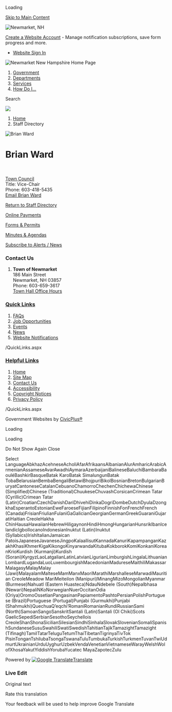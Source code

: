 Loading

[Skip to Main Content](https://www.newmarketnh.gov/directory.aspx?eid=43%2F)

![Newmarket, NH](https://www.newmarketnh.gov/ImageRepository/Document?documentID=27)

[Create a Website Account](https://www.newmarketnh.gov/MyAccount/ProfileCreate) - Manage notification subscriptions, save form progress and more.   

- [Website Sign In](https://www.newmarketnh.gov/MyAccount)

![Newmarket New Hampshire Home Page](https://www.newmarketnh.gov/ImageRepository/Document?documentID=72)

1. [Government](https://www.newmarketnh.gov/27/Government)
2. [Departments](https://www.newmarketnh.gov/31/Departments)
3. [Services](https://www.newmarketnh.gov/101/Services)
4. [How Do I...](https://www.newmarketnh.gov/9/How-Do-I)

Search

![](https://www.newmarketnh.gov/ImageRepository/Document?documentID=70)

1. [Home](https://www.newmarketnh.gov)
2. Staff Directory

![Brian Ward](https://www.newmarketnh.gov/ImageRepository/Document?documentID=612 "Brian Ward")

# Brian Ward

 

[Town Council](https://www.newmarketnh.gov/Directory.aspx?DID=11)  
Title: Vice-Chair  
Phone: 603-418-5435  
[Email Brian Ward](mailto:bward@newmarketnh.gov)

[Return to Staff Directory](https://www.newmarketnh.gov/Directory.aspx)

[Online Payments](https://www.newmarketnh.gov/391/Pay-My-Bill)

[Forms &amp; Permits](https://www.newmarketnh.gov/446)

[Minutes &amp; Agendas](https://newmarketnh.portal.civicclerk.com)

[Subscribe to Alerts / News](https://www.newmarketnh.gov/464/Subscribe-to-Alerts-News)

### Contact Us

1. **Town of Newmarket**  
   186 Main Street  
   Newmarket, NH 03857  
   Phone: 603-659-3617  
   [Town Hall Office Hours](https://www.newmarketnh.gov/DocumentCenter/View/1160/Office-Hours)

### [Quick Links](https://www.newmarketnh.gov/QuickLinks.aspx?CID=15)

1. [FAQs](https://www.newmarketnh.gov/FAQ.aspx)
2. [Job Opportunities](https://www.newmarketnh.gov/Jobs.aspx)
3. [Events](https://www.newmarketnh.gov/calendar.aspx?CID=14%2C22)
4. [News](https://www.newmarketnh.gov/CivicAlerts.aspx)
5. [Website Notifications](https://www.newmarketnh.gov/list.aspx)

/QuickLinks.aspx

### [Helpful Links](https://www.newmarketnh.gov/QuickLinks.aspx?CID=16)

1. [Home](https://www.newmarketnh.gov)
2. [Site Map](https://www.newmarketnh.gov/sitemap)
3. [Contact Us](https://www.newmarketnh.gov/directory.aspx)
4. [Accessibility](https://www.newmarketnh.gov/accessibility)
5. [Copyright Notices](https://www.newmarketnh.gov/copyright)
6. [Privacy Policy](https://www.newmarketnh.gov/site/privacy)

/QuickLinks.aspx

Government Websites by [CivicPlus®](https://connect.civicplus.com/referral)

Loading

Loading

Do Not Show Again Close

Select LanguageAbkhazAcehneseAcholiAfarAfrikaansAlbanianAlurAmharicArabicArmenianAssameseAvarAwadhiAymaraAzerbaijaniBalineseBaluchiBambaraBaouléBashkirBasqueBatak KaroBatak SimalungunBatak TobaBelarusianBembaBengaliBetawiBhojpuriBikolBosnianBretonBulgarianBuryatCantoneseCatalanCebuanoChamorroChechenChichewaChinese (Simplified)Chinese (Traditional)ChuukeseChuvashCorsicanCrimean Tatar (Cyrillic)Crimean Tatar (Latin)CroatianCzechDanishDariDhivehiDinkaDogriDombeDutchDyulaDzongkhaEsperantoEstonianEweFaroeseFijianFilipinoFinnishFonFrenchFrench (Canada)FrisianFriulianFulaniGaGalicianGeorgianGermanGreekGuaraniGujaratiHaitian CreoleHakha ChinHausaHawaiianHebrewHiligaynonHindiHmongHungarianHunsrikIbanIcelandicIgboIlocanoIndonesianInuktut (Latin)Inuktut (Syllabics)IrishItalianJamaican PatoisJapaneseJavaneseJingpoKalaallisutKannadaKanuriKapampanganKazakhKhasiKhmerKigaKikongoKinyarwandaKitubaKokborokKomiKonkaniKoreanKrioKurdish (Kurmanji)Kurdish (Sorani)KyrgyzLaoLatgalianLatinLatvianLigurianLimburgishLingalaLithuanianLombardLugandaLuoLuxembourgishMacedonianMadureseMaithiliMakassarMalagasyMalayMalay (Jawi)MalayalamMalteseMamManxMaoriMarathiMarshalleseMarwadiMauritian CreoleMeadow MariMeiteilon (Manipuri)MinangMizoMongolianMyanmar (Burmese)Nahuatl (Eastern Huasteca)NdauNdebele (South)Nepalbhasa (Newari)NepaliNKoNorwegianNuerOccitanOdia (Oriya)OromoOssetianPangasinanPapiamentoPashtoPersianPolishPortuguese (Brazil)Portuguese (Portugal)Punjabi (Gurmukhi)Punjabi (Shahmukhi)QuechuaQʼeqchiʼRomaniRomanianRundiRussianSami (North)SamoanSangoSanskritSantali (Latin)Santali (Ol Chiki)Scots GaelicSepediSerbianSesothoSeychellois CreoleShanShonaSicilianSilesianSindhiSinhalaSlovakSlovenianSomaliSpanishSundaneseSusuSwahiliSwatiSwedishTahitianTajikTamazightTamazight (Tifinagh)TamilTatarTeluguTetumThaiTibetanTigrinyaTivTok PisinTonganTshilubaTsongaTswanaTuluTumbukaTurkishTurkmenTuvanTwiUdmurtUkrainianUrduUyghurUzbekVendaVenetianVietnameseWarayWelshWolofXhosaYakutYiddishYorubaYucatec MayaZapotecZulu

Powered by [![Google Translate](https://www.gstatic.com/images/branding/googlelogo/1x/googlelogo_color_42x16dp.png)Translate](https://translate.google.com)

### Live Edit

Original text

Rate this translation

Your feedback will be used to help improve Google Translate